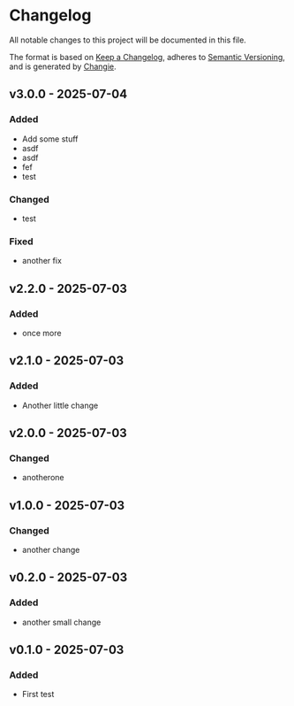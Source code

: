 # Changelog
All notable changes to this project will be documented in this file.

The format is based on [Keep a Changelog](https://keepachangelog.com/en/1.0.0/),
adheres to [Semantic Versioning](https://semver.org/spec/v2.0.0.html),
and is generated by [Changie](https://github.com/miniscruff/changie).


## v3.0.0 - 2025-07-04
### Added
* Add some stuff
* asdf
* asdf
* fef
* test
### Changed
* test
### Fixed
* another fix

## v2.2.0 - 2025-07-03
### Added
* once more

## v2.1.0 - 2025-07-03
### Added
* Another little change

## v2.0.0 - 2025-07-03
### Changed
* anotherone

## v1.0.0 - 2025-07-03
### Changed
* another change

## v0.2.0 - 2025-07-03
### Added
* another small change

## v0.1.0 - 2025-07-03
### Added
* First test
